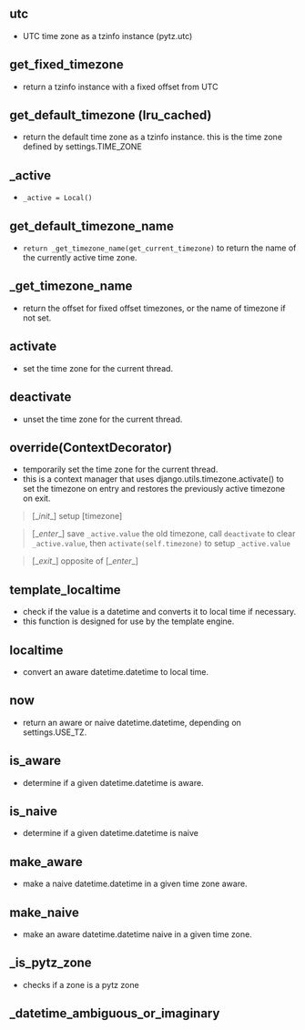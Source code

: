 ## utc
* UTC time zone as a tzinfo instance (pytz.utc)

## get_fixed_timezone
* return a tzinfo instance with a fixed offset from UTC

## get_default_timezone (lru_cached)
* return the default time zone as a tzinfo instance. this is the time zone defined by settings.TIME_ZONE

## _active
* ```_active = Local()```

## get_default_timezone_name
* ```return _get_timezone_name(get_current_timezone)``` to return the name of the currently active time zone.

## _get_timezone_name
* return the offset for fixed offset timezones, or the name of timezone if not set.

## activate
* set the time zone for the current thread.

## deactivate
* unset the time zone for the current thread.

## override(ContextDecorator)
* temporarily set the time zone for the current thread.
* this is a context manager that uses django.utils.timezone.activate() to set the timezone on entry and restores the previously active timezone on exit.

> [\__init__] setup [timezone]

> [\__enter__] save ```_active.value``` the old timezone, call ```deactivate``` to clear ```_active.value```, then ```activate(self.timezone)``` to setup ```_active.value```

> [\__exit__] opposite of [\__enter__]

## template_localtime
* check if the value is a datetime and converts it to local time if necessary.
* this function is designed for use by the template engine.

## localtime
* convert an aware datetime.datetime to local time.

## now
* return an aware or naive datetime.datetime, depending on settings.USE_TZ.

## is_aware
* determine if a given datetime.datetime is aware.

## is_naive
* determine if a given datetime.datetime is naive

## make_aware
* make a naive datetime.datetime in a given time zone aware.

## make_naive
* make an aware datetime.datetime naive in a given time zone.

## _is_pytz_zone
* checks if a zone is a pytz zone

## _datetime_ambiguous_or_imaginary

